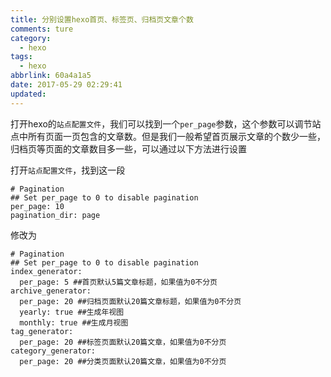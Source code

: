 ```yaml
---
title: 分别设置hexo首页、标签页、归档页文章个数
comments: ture
category:
  - hexo
tags:
  - hexo
abbrlink: 60a4a1a5
date: 2017-05-29 02:29:41
updated:
---
```


打开hexo的`站点配置文件`，我们可以找到一个`per_page`参数，这个参数可以调节站点中所有页面一页包含的文章数。但是我们一般希望首页展示文章的个数少一些，归档页等页面的文章数目多一些，可以通过以下方法进行设置

<!--more-->

打开`站点配置文件`，找到这一段

```
# Pagination
## Set per_page to 0 to disable pagination
per_page: 10 
pagination_dir: page
```

修改为

```
# Pagination
## Set per_page to 0 to disable pagination
index_generator:
  per_page: 5 ##首页默认5篇文章标题，如果值为0不分页
archive_generator:
  per_page: 20 ##归档页面默认20篇文章标题，如果值为0不分页
  yearly: true ##生成年视图
  monthly: true ##生成月视图
tag_generator:
  per_page: 20 ##标签页面默认20篇文章，如果值为0不分页
category_generator: 
  per_page: 20 ##分类页面默认20篇文章，如果值为0不分页

```

